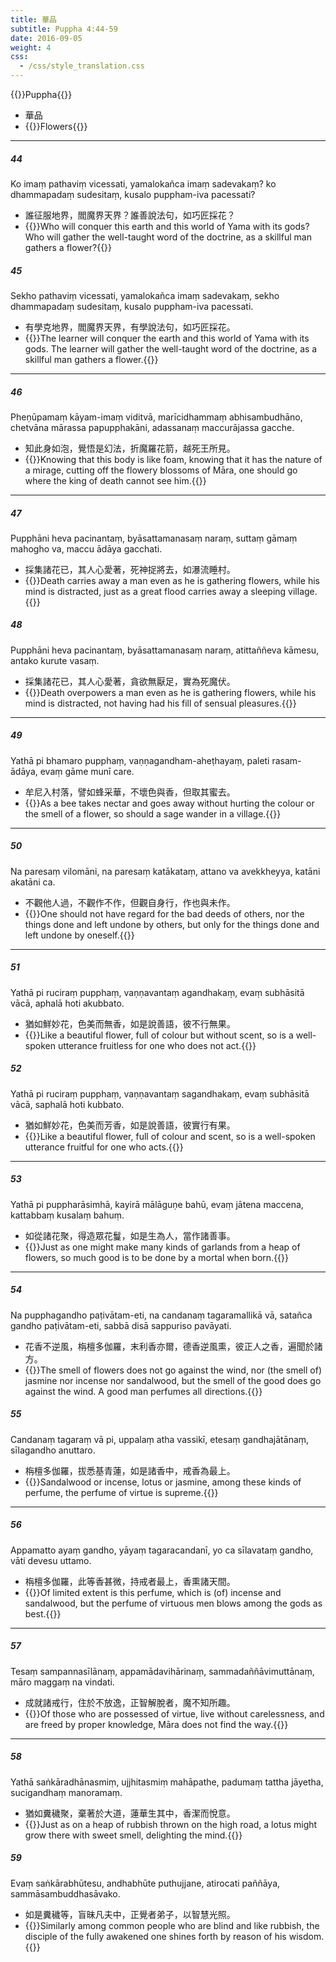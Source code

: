 ```yaml
---
title: 華品
subtitle: Puppha 4:44-59
date: 2016-09-05
weight: 4
css:
  - /css/style_translation.css
---
```


{{<subtitle>}}Puppha{{</subtitle>}}

- 華品
- {{<serif>}}Flowers{{</serif>}}

---

##### 44

Ko imaṃ pathaviṃ vicessati, yamalokañca imaṃ sadevakaṃ? ko dhammapadaṃ sudesitaṃ, kusalo puppham-iva pacessati?

- 誰征服地界，閻魔界天界？誰善說法句，如巧匠採花？
- {{<serif>}}Who will conquer this earth and this world of Yama with its gods? Who will gather the well-taught word of the doctrine, as a skillful man gathers a flower?{{</serif>}}

##### 45

Sekho pathaviṃ vicessati, yamalokañca imaṃ sadevakaṃ, sekho dhammapadaṃ sudesitaṃ, kusalo puppham-iva pacessati.

- 有學克地界，閻魔界天界，有學說法句，如巧匠採花。
- {{<serif>}}The learner will conquer the earth and this world of Yama with its gods. The learner will gather the well-taught word of the doctrine, as a skillful man gathers a flower.{{</serif>}}

---

##### 46

Pheṇūpamaṃ kāyam-imaṃ viditvā, marīcidhammaṃ abhisambudhāno, chetvāna mārassa papupphakāni, adassanaṃ maccurājassa gacche.

- 知此身如泡，覺悟是幻法，折魔羅花箭，越死王所見。
- {{<serif>}}Knowing that this body is like foam, knowing that it has the nature of a mirage, cutting off the flowery blossoms of Māra, one should go where the king of death cannot see him.{{</serif>}}

---

##### 47

Pupphāni heva pacinantaṃ, byāsattamanasaṃ naraṃ, suttaṃ gāmaṃ mahogho va, maccu ādāya gacchati.

- 採集諸花已，其人心愛著，死神捉將去，如瀑流睡村。
- {{<serif>}}Death carries away a man even as he is gathering flowers, while his mind is distracted, just as a great flood carries away a sleeping village.{{</serif>}}

##### 48

Pupphāni heva pacinantaṃ, byāsattamanasaṃ naraṃ, atittaññeva kāmesu, antako kurute vasaṃ.

- 採集諸花已，其人心愛著，貪欲無厭足，實為死魔伏。
- {{<serif>}}Death overpowers a man even as he is gathering flowers, while his mind is distracted, not having had his fill of sensual pleasures.{{</serif>}}

---

##### 49

Yathā pi bhamaro pupphaṃ, vaṇṇagandham-aheṭhayaṃ, paleti rasam-ādāya, evaṃ gāme munī care.

- 牟尼入村落，譬如蜂采華，不壞色與香，但取其蜜去。
- {{<serif>}}As a bee takes nectar and goes away without hurting the colour or the smell of a flower, so should a sage wander in a village.{{</serif>}}

---

##### 50

Na paresaṃ vilomāni, na paresaṃ katākataṃ, attano va avekkheyya, katāni akatāni ca.

- 不觀他人過，不觀作不作，但觀自身行，作也與未作。
- {{<serif>}}One should not have regard for the bad deeds of others, nor the things done and left undone by others, but only for the things done and left undone by oneself.{{</serif>}}

---

##### 51

Yathā pi ruciraṃ pupphaṃ, vaṇṇavantaṃ agandhakaṃ, evaṃ subhāsitā vācā, aphalā hoti akubbato.

- 猶如鮮妙花，色美而無香，如是說善語，彼不行無果。
- {{<serif>}}Like a beautiful flower, full of colour but without scent, so is a well-spoken utterance fruitless for one who does not act.{{</serif>}}

##### 52

Yathā pi ruciraṃ pupphaṃ, vaṇṇavantaṃ sagandhakaṃ, evaṃ subhāsitā vācā, saphalā hoti kubbato.

- 猶如鮮妙花，色美而芳香，如是說善語，彼實行有果。
- {{<serif>}}Like a beautiful flower, full of colour and scent, so is a well-spoken utterance fruitful for one who acts.{{</serif>}}

---

##### 53

Yathā pi puppharāsimhā, kayirā mālāguṇe bahū, evaṃ jātena maccena, kattabbaṃ kusalaṃ bahuṃ.

- 如從諸花聚，得造眾花鬘，如是生為人，當作諸善事。
- {{<serif>}}Just as one might make many kinds of garlands from a heap of flowers, so much good is to be done by a mortal when born.{{</serif>}}

---

##### 54

Na pupphagandho paṭivātam-eti, na candanaṃ tagaramallikā vā, satañca gandho paṭivātam-eti, sabbā disā sappuriso pavāyati.

- 花香不逆風，栴檀多伽羅，末利香亦爾，德香逆風熏，彼正人之香，遍聞於諸方。
- {{<serif>}}The smell of flowers does not go against the wind, nor (the smell of) jasmine nor incense nor sandalwood, but the smell of the good does go against the wind. A good man perfumes all directions.{{</serif>}}

##### 55

Candanaṃ tagaraṃ vā pi, uppalaṃ atha vassikī, etesaṃ gandhajātānaṃ, sīlagandho anuttaro.

- 栴檀多伽羅，拔悉基青蓮，如是諸香中，戒香為最上。
- {{<serif>}}Sandalwood or incense, lotus or jasmine, among these kinds of perfume, the perfume of virtue is supreme.{{</serif>}}

---

##### 56

Appamatto ayaṃ gandho, yāyaṃ tagaracandanī, yo ca sīlavataṃ gandho, vāti devesu uttamo.

- 栴檀多伽羅，此等香甚微，持戒者最上，香熏諸天間。
- {{<serif>}}Of limited extent is this perfume, which is (of) incense and sandalwood, but the perfume of virtuous men blows among the gods as best.{{</serif>}}

---

##### 57

Tesaṃ sampannasīlānaṃ, appamādavihārinaṃ, sammadaññāvimuttānaṃ, māro maggaṃ na vindati.

- 成就諸戒行，住於不放逸，正智解脫者，魔不知所趣。
- {{<serif>}}Of those who are possessed of virtue, live without carelessness, and are freed by proper knowledge, Māra does not find the way.{{</serif>}}

---

##### 58

Yathā saṅkāradhānasmiṃ, ujjhitasmiṃ mahāpathe, padumaṃ tattha jāyetha, sucigandhaṃ manoramaṃ.

- 猶如糞穢聚，棄著於大道，蓮華生其中，香潔而悅意。
- {{<serif>}}Just as on a heap of rubbish thrown on the high road, a lotus might grow there with sweet smell, delighting the mind.{{</serif>}}

##### 59

Evaṃ saṅkārabhūtesu, andhabhūte puthujjane, atirocati paññāya, sammāsambuddhasāvako.

- 如是糞穢等，盲昧凡夫中，正覺者弟子，以智慧光照。
- {{<serif>}}Similarly among common people who are blind and like rubbish, the disciple of the fully awakened one shines forth by reason of his wisdom.{{</serif>}}